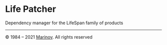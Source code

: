 # Life Patcher

Dependency manager for the LifeSpan family of products

---

© 1984 – 2021 [Marinov](http://marinov.ml "Marinov"). All rights reserved
